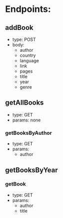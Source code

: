 # Endpoints:

## addBook
- type: POST
- body:
    - author
    - country
    - language
    - link
    - pages
    - title
    - year
    - genre

## getAllBooks
- type: GET
- params: none

### getBooksByAuthor
- type: GET
- params: 
    - author

## getBooksByYear


### getBook
- type: GET
- params:
    - author
    - title